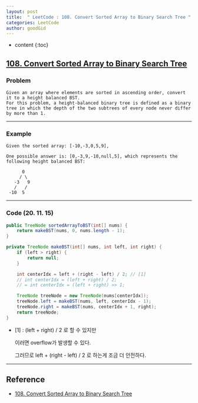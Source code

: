 ```yaml
---
layout: post
title:  " LeetCode : 108. Convert Sorted Array to Binary Search Tree "
categories: LeetCode
author: goodGid
---
```

* content
{:toc}

## [108. Convert Sorted Array to Binary Search Tree](https://leetcode.com/problems/convert-sorted-array-to-binary-search-tree/)

### Problem

```
Given an array where elements are sorted in ascending order, convert it to a height balanced BST.
For this problem, a height-balanced binary tree is defined as a binary tree in which the depth of the two subtrees of every node never differ by more than 1.
```

---

### Example

```
Given the sorted array: [-10,-3,0,5,9],

One possible answer is: [0,-3,9,-10,null,5], which represents the following height balanced BST:

      0
     / \
   -3   9
   /   /
 -10  5
```



---

### Code (20. 11. 15)

``` java
public TreeNode sortedArrayToBST(int[] nums) {
    return makeBST(nums, 0, nums.length - 1);
}

private TreeNode makeBST(int[] nums, int left, int right) {
    if (left > right) {
        return null;
    }

    int centerIdx = left + (right - left) / 2; // [1]
    // int centerIdx = (left + right) / 2;
    // = int centerIdx = (left + right) >> 1;

    TreeNode treeNode = new TreeNode(nums[centerIdx]);
    treeNode.left = makeBST(nums, left, centerIdx - 1);
    treeNode.right = makeBST(nums, centerIdx + 1, right);
    return treeNode;
}
```

* [1] : (left + right) / 2 로 할 수 있지만

  이러면 overflow가 발생할 수 있다.

  그러므로 left + (right - left) / 2 로 하는게 조금 더 안전하다.

---

## Reference

* [108. Convert Sorted Array to Binary Search Tree](https://leetcode.com/problems/convert-sorted-array-to-binary-search-tree/)
